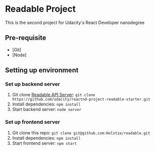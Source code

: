# Readable Project
This is the second project for Udacity's React Developer nanodegree

## Pre-requisite
- [Git]
- [Node]

## Setting up environment
### Set up backend server
1. Git clone [Readable API Server](https://github.com/udacity/reactnd-project-readable-starter): `git clone https://github.com/udacity/reactnd-project-readable-starter.git`
1. Install dependencies: `npm install`
1. Start backend server: `node server`

### Set up frontend server
1. Git clone this repo: `git clone git@github.com:Holstie/readable.git`
1. Install dependencies: `npm install`
1. Start frontend server: `npm start`